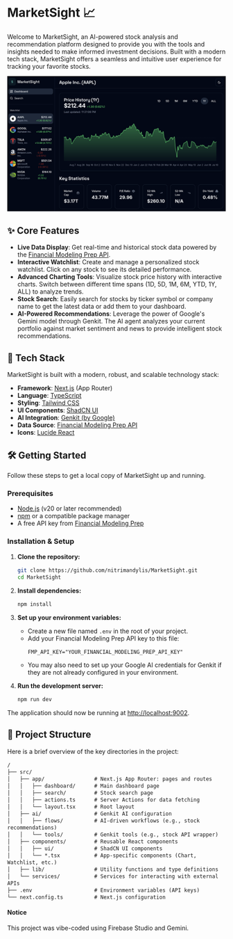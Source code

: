 # MarketSight 📈

Welcome to MarketSight, an AI-powered stock analysis and recommendation platform designed to provide you with the tools and insights needed to make informed investment decisions. Built with a modern tech stack, MarketSight offers a seamless and intuitive user experience for tracking your favorite stocks.

![MarketSight Dashboard](./docs/marketsight.png)

## ✨ Core Features

-   **Live Data Display**: Get real-time and historical stock data powered by the [Financial Modeling Prep API](https://site.financialmodelingprep.com/developer/docs).
-   **Interactive Watchlist**: Create and manage a personalized stock watchlist. Click on any stock to see its detailed performance.
-   **Advanced Charting Tools**: Visualize stock price history with interactive charts. Switch between different time spans (1D, 5D, 1M, 6M, YTD, 1Y, ALL) to analyze trends.
-   **Stock Search**: Easily search for stocks by ticker symbol or company name to get the latest data or add them to your dashboard.
-   **AI-Powered Recommendations**: Leverage the power of Google's Gemini model through Genkit. The AI agent analyzes your current portfolio against market sentiment and news to provide intelligent stock recommendations.

## 🚀 Tech Stack

MarketSight is built with a modern, robust, and scalable technology stack:

-   **Framework**: [Next.js](https://nextjs.org/) (App Router)
-   **Language**: [TypeScript](https://www.typescriptlang.org/)
-   **Styling**: [Tailwind CSS](https://tailwindcss.com/)
-   **UI Components**: [ShadCN UI](https://ui.shadcn.com/)
-   **AI Integration**: [Genkit (by Google)](https://firebase.google.com/docs/genkit)
-   **Data Source**: [Financial Modeling Prep API](https://site.financialmodelingprep.com/developer/docs)
-   **Icons**: [Lucide React](https://lucide.dev/guide/packages/lucide-react)

## 🛠️ Getting Started

Follow these steps to get a local copy of MarketSight up and running.

### Prerequisites

-   [Node.js](https://nodejs.org/en) (v20 or later recommended)
-   [npm](https://www.npmjs.com/) or a compatible package manager
-   A free API key from [Financial Modeling Prep](https://site.financialmodelingprep.com/developer/docs)

### Installation & Setup

1.  **Clone the repository:**
    ```bash
    git clone https://github.com/nitrimandylis/MarketSight.git
    cd MarketSight
    ```

2.  **Install dependencies:**
    ```bash
    npm install
    ```

3.  **Set up your environment variables:**
    -   Create a new file named `.env` in the root of your project.
    -   Add your Financial Modeling Prep API key to this file:
        ```env
        FMP_API_KEY="YOUR_FINANCIAL_MODELING_PREP_API_KEY"
        ```
    -   You may also need to set up your Google AI credentials for Genkit if they are not already configured in your environment.

4.  **Run the development server:**
    ```bash
    npm run dev
    ```

The application should now be running at [http://localhost:9002](http://localhost:9002).

## 📂 Project Structure

Here is a brief overview of the key directories in the project:

```
/
├── src/
│   ├── app/                # Next.js App Router: pages and routes
│   │   ├── dashboard/      # Main dashboard page
│   │   ├── search/         # Stock search page
│   │   ├── actions.ts      # Server Actions for data fetching
│   │   └── layout.tsx      # Root layout
│   ├── ai/                 # Genkit AI configuration
│   │   ├── flows/          # AI-driven workflows (e.g., stock recommendations)
│   │   └── tools/          # Genkit tools (e.g., stock API wrapper)
│   ├── components/         # Reusable React components
│   │   ├── ui/             # ShadCN UI components
│   │   └── *.tsx           # App-specific components (Chart, Watchlist, etc.)
│   ├── lib/                # Utility functions and type definitions
│   └── services/           # Services for interacting with external APIs
├── .env                    # Environment variables (API keys)
└── next.config.ts          # Next.js configuration
```

#### Notice
This project was vibe-coded using Firebase Studio and Gemini.
